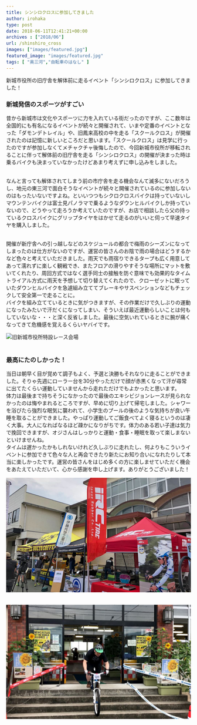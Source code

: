 ```yaml
---
title: シンシロクロスに参加してきました
author: irohaka
type: post
date: 2018-06-11T12:41:21+00:00
archives : ["2018/06"]
url: /shinshiro_cross
images: ["images/featured.jpg"]
featured_image: "images/featured.jpg"
tags: [ "奥三河","自転車のはなし" ]
---
```


新城市役所の旧庁舎を解体前に走るイベント「シンシロクロス」に参加してきました！　<!--more-->

### 新城発信のスポーツがすごい
昔から新城市は文化やスポーツに力を入れている街だったのですが、ここ数年は全国的にも有名になるイベントが続々と開催されて、いまや定番のイベントとなった「ダモンデトレイル」や、旧鳳来高校の中を走る「スクールクロス」が開催されたのは記憶に新しいところだと思います。「スクールクロス」は見学に行ったのですが参加しなくてメチャクチャ後悔したので、今回新城市役所が移転されることに伴って解体前の旧庁舎を走る「シンシロクロス」の開催が決まった時は乗るバイクも決まっていなかったけどあまり考えずに申し込みをしました。  
&nbsp; <br>

なんと言っても解体されてしまう前の市庁舎を走る機会なんて滅多にないだろうし、地元の東三河で面白そうなイベントが続々と開催されているのに参加しないのはもったいないですよね。といいつつもシクロクロスバイクは持っていないしマウンテンバイクは富士見パノラマで乗るようなダウンヒルバイクしか持っていないので、どうやって走ろうか考えていたのですが、お店で相談したら父の持っているクロスバイクにグリップタイヤをはかせて走るのがいいと伺って早速タイヤを購入しました。  
&nbsp; <br>

開催が新庁舎への引っ越しなどのスケジュールの都合で梅雨のシーズンになってしまったのは仕方がないのですが、運営の皆さんのお陰で雨の場合はどうするかなど色々と考えていただきました。雨天でも雨宿りできるタープも広く用意してあって濡れずに楽しく観戦でき、またフロアの滑りやすそうな場所にマットを敷いてくれたり、周回方式ではなく選手同士の接触を防ぐ意味でも効果的なタイムトライアル方式に雨天を予想して切り替えてくれたので、クローゼットに眠っていたダウンヒルバイクを急遽組み立ててブレーキやサスペンションなどもチェックして安全第一で走ることに。  
バイクを組み立てているときに気がつきますが、その作業だけで久しぶりの運動になったみたいで汗だくになってしまい、そういえば最近運動らしいことは何もしていないな・・・と深く反省しました。最後に空気いれているときに腕が痛くなってきて危機感を覚えるくらいヤバイです。

![旧新城市役所特設レース会場](images/201806shinshirox01.jpg)  
&nbsp; <br>


### 最高にたのしかった！
当日は朝早く目が覚めて調子もよく、予選と決勝もそれなりに走ることができました。そりゃ先週にローラー台を30分やっただけで顔が赤黒くなって汗が尋常に出てたくらい運動していませんから走れただけでもよかったと思います。  
体力は最後まで持ちそうになかったので最後のエキシビジョンレースが見られなかったのは悔やまれるところですが、早めに切り上げて帰宅しました。シャワーを浴びたら強烈な眠気に襲われて、小学生のプールの後のような気持ちが良い午睡を取ることができました。やっぱり運動してご飯食べてよく寝るというのは凄く大事。大人になればなるほど疎かになりがちです。体力のある若い子達は気力で挽回できますが、オジさんはしっかりと運動・食事・睡眠を取って楽しまないといけませんね。  
タイムは遅かったかもしれないけれど久しぶりに走れたし、何よりもこういうイベントに参加できて色々な人と再会できたり新たにお知り合いになれたりして本当に楽しかったです。運営の皆さんをはじめ多くの方に楽しませていただく機会をあたえていただいて、心から感謝を申し上げます。ありがとうございました！

![BUCYOCOFFEE](images/201806shinshirox02.jpg)  
&nbsp; <br>

![シンシロクロスたのしかった！](images/201806shinshirox03.jpg)  
